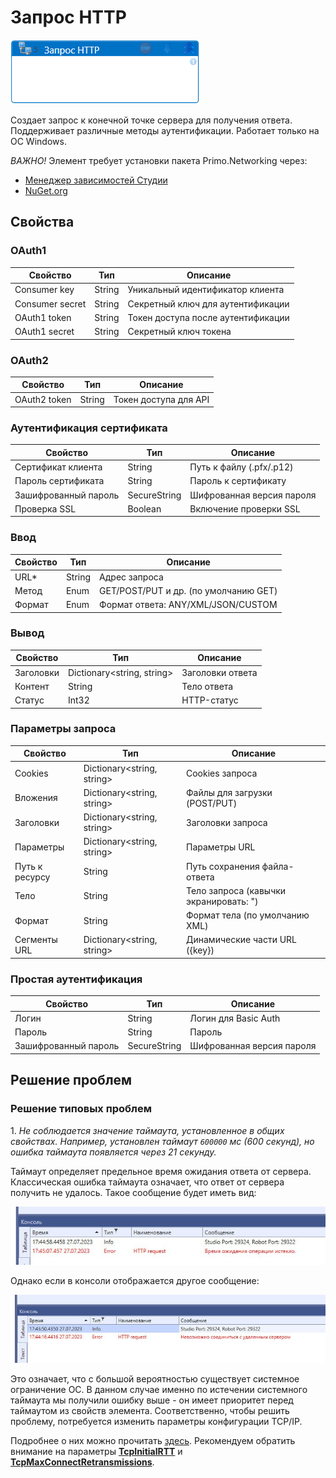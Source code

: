 # Запрос HTTP

![](<../../../.gitbook/assets/Запрос HTTP.png>)

Создает запрос к конечной точке сервера для получения ответа. Поддерживает различные методы аутентификации. Работает только на ОС Windows.

*ВАЖНО!* Элемент требует установки пакета Primo.Networking через:
* [Менеджер зависимостей Студии](https://docs.primo-rpa.ru/primo-rpa/primo-studio/projects/manage-dependencies#menedzher-zavisimostei)
* [NuGet.org](https://www.nuget.org/packages/Primo.Networking)

## Свойства

### OAuth1
| Свойство         | Тип    | Описание |
|------------------|--------|----------|
| Consumer key     | String | Уникальный идентификатор клиента |
| Consumer secret  | String | Секретный ключ для аутентификации |
| OAuth1 token     | String | Токен доступа после аутентификации |
| OAuth1 secret    | String | Секретный ключ токена |

### OAuth2
| Свойство       | Тип    | Описание |
|----------------|--------|----------|
| OAuth2 token   | String | Токен доступа для API |

### Аутентификация сертификата
| Свойство               | Тип          | Описание |
|------------------------|--------------|----------|
| Сертификат клиента     | String       | Путь к файлу (.pfx/.p12) |
| Пароль сертификата     | String       | Пароль к сертификату |
| Зашифрованный пароль   | SecureString | Шифрованная версия пароля |
| Проверка SSL           | Boolean      | Включение проверки SSL |

### Ввод
| Свойство | Тип | Описание |
|----------|-----|----------|
| URL*     | String | Адрес запроса |
| Метод    | Enum | GET/POST/PUT и др. (по умолчанию GET) |
| Формат   | Enum | Формат ответа: ANY/XML/JSON/CUSTOM |

### Вывод
| Свойство | Тип | Описание |
|----------|-----|----------|
| Заголовки | Dictionary<string, string> | Заголовки ответа |
| Контент  | String | Тело ответа |
| Статус   | Int32 | HTTP-статус |

### Параметры запроса
| Свойство | Тип | Описание |
|----------|-----|----------|
| Cookies  | Dictionary<string, string> | Cookies запроса |
| Вложения | Dictionary<string, string> | Файлы для загрузки (POST/PUT) |
| Заголовки | Dictionary<string, string> | Заголовки запроса |
| Параметры | Dictionary<string, string> | Параметры URL |
| Путь к ресурсу | String | Путь сохранения файла-ответа |
| Тело     | String | Тело запроса (кавычки экранировать: \") |
| Формат   | String | Формат тела (по умолчанию XML) |
| Сегменты URL | Dictionary<string, string> | Динамические части URL ({key}) |

### Простая аутентификация
| Свойство | Тип | Описание |
|----------|-----|----------|
| Логин    | String | Логин для Basic Auth |
| Пароль   | String | Пароль |
| Зашифрованный пароль | SecureString | Шифрованная версия пароля |

## Решение проблем
### Решение типовых проблем

1\. *Не соблюдается значение таймаута, установленное в общих свойствах. Например, установлен таймаут `600000` мс (600 секунд), но ошибка таймаута появляется через 21 секунду.*

Таймаут определяет предельное время ожидания ответа от сервера. Классическая ошибка таймаута означает, что ответ от сервера получить не удалось. Такое сообщение будет иметь вид:

![](<../../../.gitbook/assets/timeout-error-http-req.png>)

Однако если в консоли отображается другое сообщение:

![](<../../../.gitbook/assets/system-timeout-error-http-req.png>)

Это означает, что с большой вероятностью существует системное ограничение ОС. В данном случае именно по истечении системного таймаута мы получили ошибку выше - он имеет приоритет перед таймаутом из свойств элемента. Соответственно, чтобы решить проблему, потребуется изменить параметры конфигурации TCP/IP. 

Подробнее о них можно прочитать [здесь](https://learn.microsoft.com/en-us/previous-versions/windows/it-pro/windows-server-2003/cc739819(v=ws.10)?redirectedfrom=MSDN). Рекомендуем обратить внимание на параметры [**TcpInitialRTT**](https://learn.microsoft.com/en-us/previous-versions/windows/it-pro/windows-server-2003/cc739819(v=ws.10)?redirectedfrom=MSDN#tcpinitialrtt) и [**TcpMaxConnectRetransmissions**](https://learn.microsoft.com/en-us/previous-versions/windows/it-pro/windows-server-2003/cc739819(v=ws.10)?redirectedfrom=MSDN#tcpmaxconnectretransmissions). 
